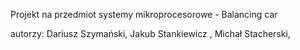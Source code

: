 Projekt na przedmiot systemy mikroprocesorowe - Balancing car

autorzy:
Dariusz Szymański,
Jakub Stankiewicz ,
Michał Stacherski,
